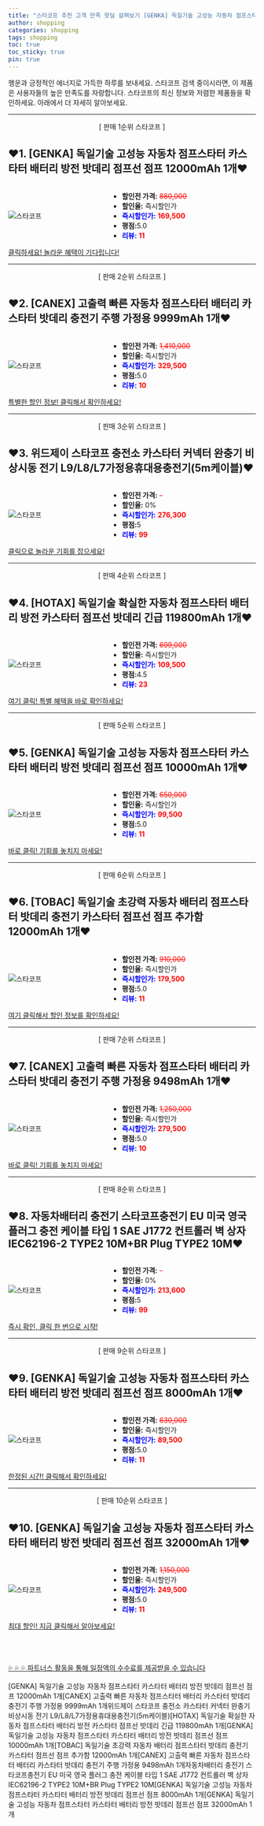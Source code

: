 ```yaml
---
title: "스타코프 추천 고객 만족 핫딜 살펴보기 [GENKA] 독일기술 고성능 자동차 점프스타터"
author: shopping
categories: shopping
tags: shopping
toc: true
toc_sticky: true
pin: true
---
```

행운과 긍정적인 에너지로 가득한 하루를 보내세요. 스타코프 검색 중이시라면,  이 제품은 사용자들의 높은 만족도를 자랑합니다. 스타코프의 최신 정보와 저렴한 제품들을 확인하세요. 아래에서 더 자세히 알아보세요.

---
<p class="toplist" style="margin: 0 auto; display: block; width: fit-content;">[ 판매 1순위 스타코프 ]</p>

<h2><strong>❤️1. [GENKA] 독일기술 고성능 자동차 점프스타터 카스타터 배터리 방전 밧데리 점프선 점프 12000mAh 1개❤️</strong></h2>

<div style="display: flex; align-items: center;">
    <div style="flex: 0.4;">
        <img src="https://thumbnail8.coupangcdn.com/thumbnails/remote/230x230ex/image/vendor_inventory/6f94/1615f0618ed7ed9ec9535b530a6749a40ac1074b8858049ffe6753751761.jpg" alt="스타코프" style="max-width: 100%;">
    </div>
    <div style="flex: 0.6; margin-left: 10px;">
        <ul>
            <li><strong>할인전 가격:</strong> <del style="color: red;">880,000</del></li>
            <li><strong>할인율:</strong> 즉시할인가</li>
            <li><span style='color:blue'><strong>즉시할인가:</strong></span> <span style='color:red'><strong>169,500</strong></span></li>
            <li><strong>평점:</strong>5.0</li>
            <li><span style='color:blue'><strong>리뷰:</strong></span> <span style='color:red'><strong>11</strong></span></li>
        </ul>
    </div>
</div>
<div class="center">
    <a href="https://selin100587001.github.io?lptag=AF9450613&subid=githubio&pageKey=7788387320&traceid=V0-153&itemId=21065316069&vendorItemId=88127596428" class="myButton">
        클릭하세요! 놀라운 혜택이 기다립니다!
    </a>
</div>


---
<p class="toplist" style="margin: 0 auto; display: block; width: fit-content;">[ 판매 2순위 스타코프 ]</p>

<h2><strong>❤️2. [CANEX] 고출력 빠른 자동차 점프스타터 배터리 카스타터 밧데리 충전기 주행 가정용 9999mAh 1개❤️</strong></h2>

<div style="display: flex; align-items: center;">
    <div style="flex: 0.4;">
        <img src="https://thumbnail6.coupangcdn.com/thumbnails/remote/230x230ex/image/vendor_inventory/fa5c/c3dfe4e93b2b558646669e39d64e9fba2f588cfb78aa2806fd886fc62ca5.jpg" alt="스타코프" style="max-width: 100%;">
    </div>
    <div style="flex: 0.6; margin-left: 10px;">
        <ul>
            <li><strong>할인전 가격:</strong> <del style="color: red;">1,410,000</del></li>
            <li><strong>할인율:</strong> 즉시할인가</li>
            <li><span style='color:blue'><strong>즉시할인가:</strong></span> <span style='color:red'><strong>329,500</strong></span></li>
            <li><strong>평점:</strong>5.0</li>
            <li><span style='color:blue'><strong>리뷰:</strong></span> <span style='color:red'><strong>10</strong></span></li>
        </ul>
    </div>
</div>
<div class="center">
    <a href="https://selin100587001.github.io?lptag=AF9450613&subid=githubio&pageKey=7786363246&traceid=V0-153&itemId=21055334243&vendorItemId=88117755797" class="myButton">
        특별한 할인 정보! 클릭해서 확인하세요!
    </a>
</div>


---
<p class="toplist" style="margin: 0 auto; display: block; width: fit-content;">[ 판매 3순위 스타코프 ]</p>

<h2><strong>❤️3. 위드제이 스타코프 충전소 카스타터 커넥터 완충기 비상시동 전기 L9/L8/L7가정용휴대용충전기(5m케이블)❤️</strong></h2>

<div style="display: flex; align-items: center;">
    <div style="flex: 0.4;">
        <img src="https://thumbnail9.coupangcdn.com/thumbnails/remote/230x230ex/image/vendor_inventory/1aa7/f54e72755072199493a42ebb76a22e8b8b6a2294bfa6b6a1081255b05287.jpg" alt="스타코프" style="max-width: 100%;">
    </div>
    <div style="flex: 0.6; margin-left: 10px;">
        <ul>
            <li><strong>할인전 가격:</strong> <del style="color: red;">-</del></li>
            <li><strong>할인율:</strong> 0%</li>
            <li><span style='color:blue'><strong>즉시할인가:</strong></span> <span style='color:red'><strong>276,300</strong></span></li>
            <li><strong>평점:</strong>5</li>
            <li><span style='color:blue'><strong>리뷰:</strong></span> <span style='color:red'><strong>99</strong></span></li>
        </ul>
    </div>
</div>
<div class="center">
    <a href="https://selin100587001.github.io?lptag=AF9450613&subid=githubio&pageKey=7933736780&traceid=V0-153&itemId=21830959496&vendorItemId=88879377203" class="myButton">
        클릭으로 놀라운 기회를 잡으세요!
    </a>
</div>


---
<p class="toplist" style="margin: 0 auto; display: block; width: fit-content;">[ 판매 4순위 스타코프 ]</p>

<h2><strong>❤️4. [HOTAX] 독일기술 확실한 자동차 점프스타터 배터리 방전 카스타터 점프선 밧데리 긴급 119800mAh 1개❤️</strong></h2>

<div style="display: flex; align-items: center;">
    <div style="flex: 0.4;">
        <img src="https://thumbnail7.coupangcdn.com/thumbnails/remote/230x230ex/image/vendor_inventory/3ccb/d9df1e45b308d1550cb5a48b7f8f848d2774d8d8b8cf251650bdcf5bd281.jpg" alt="스타코프" style="max-width: 100%;">
    </div>
    <div style="flex: 0.6; margin-left: 10px;">
        <ul>
            <li><strong>할인전 가격:</strong> <del style="color: red;">699,000</del></li>
            <li><strong>할인율:</strong> 즉시할인가</li>
            <li><span style='color:blue'><strong>즉시할인가:</strong></span> <span style='color:red'><strong>109,500</strong></span></li>
            <li><strong>평점:</strong>4.5</li>
            <li><span style='color:blue'><strong>리뷰:</strong></span> <span style='color:red'><strong>23</strong></span></li>
        </ul>
    </div>
</div>
<div class="center">
    <a href="https://selin100587001.github.io?lptag=AF9450613&subid=githubio&pageKey=7784049640&traceid=V0-153&itemId=21043978580&vendorItemId=88106614029" class="myButton">
        여기 클릭! 특별 혜택을 바로 확인하세요!
    </a>
</div>


---
<p class="toplist" style="margin: 0 auto; display: block; width: fit-content;">[ 판매 5순위 스타코프 ]</p>

<h2><strong>❤️5. [GENKA] 독일기술 고성능 자동차 점프스타터 카스타터 배터리 방전 밧데리 점프선 점프 10000mAh 1개❤️</strong></h2>

<div style="display: flex; align-items: center;">
    <div style="flex: 0.4;">
        <img src="https://thumbnail9.coupangcdn.com/thumbnails/remote/230x230ex/image/vendor_inventory/75a9/d630baa0a32b85c996dca65ae357b87d89cbf3663d59d1a16bacc6d5c575.jpg" alt="스타코프" style="max-width: 100%;">
    </div>
    <div style="flex: 0.6; margin-left: 10px;">
        <ul>
            <li><strong>할인전 가격:</strong> <del style="color: red;">650,000</del></li>
            <li><strong>할인율:</strong> 즉시할인가</li>
            <li><span style='color:blue'><strong>즉시할인가:</strong></span> <span style='color:red'><strong>99,500</strong></span></li>
            <li><strong>평점:</strong>5.0</li>
            <li><span style='color:blue'><strong>리뷰:</strong></span> <span style='color:red'><strong>11</strong></span></li>
        </ul>
    </div>
</div>
<div class="center">
    <a href="https://selin100587001.github.io?lptag=AF9450613&subid=githubio&pageKey=7788387320&traceid=V0-153&itemId=21065316083&vendorItemId=88127596509" class="myButton">
        바로 클릭! 기회를 놓치지 마세요!
    </a>
</div>


---
<p class="toplist" style="margin: 0 auto; display: block; width: fit-content;">[ 판매 6순위 스타코프 ]</p>

<h2><strong>❤️6. [TOBAC] 독일기술 초강력 자동차 배터리 점프스타터 밧데리 충전기 카스타터 점프선 점프 추가함 12000mAh 1개❤️</strong></h2>

<div style="display: flex; align-items: center;">
    <div style="flex: 0.4;">
        <img src="https://thumbnail9.coupangcdn.com/thumbnails/remote/230x230ex/image/vendor_inventory/8e7f/c66f7f96912f66bdd5ff84d92fc2999cd13b7b208032b2ec38d8bc6dcb42.jpg" alt="스타코프" style="max-width: 100%;">
    </div>
    <div style="flex: 0.6; margin-left: 10px;">
        <ul>
            <li><strong>할인전 가격:</strong> <del style="color: red;">910,000</del></li>
            <li><strong>할인율:</strong> 즉시할인가</li>
            <li><span style='color:blue'><strong>즉시할인가:</strong></span> <span style='color:red'><strong>179,500</strong></span></li>
            <li><strong>평점:</strong>5.0</li>
            <li><span style='color:blue'><strong>리뷰:</strong></span> <span style='color:red'><strong>11</strong></span></li>
        </ul>
    </div>
</div>
<div class="center">
    <a href="https://selin100587001.github.io?lptag=AF9450613&subid=githubio&pageKey=7812161988&traceid=V0-153&itemId=21193295282&vendorItemId=88254614833" class="myButton">
        여기 클릭해서 할인 정보를 확인하세요!
    </a>
</div>


---
<p class="toplist" style="margin: 0 auto; display: block; width: fit-content;">[ 판매 7순위 스타코프 ]</p>

<h2><strong>❤️7. [CANEX] 고출력 빠른 자동차 점프스타터 배터리 카스타터 밧데리 충전기 주행 가정용 9498mAh 1개❤️</strong></h2>

<div style="display: flex; align-items: center;">
    <div style="flex: 0.4;">
        <img src="https://thumbnail9.coupangcdn.com/thumbnails/remote/230x230ex/image/vendor_inventory/ace2/32d63cfefd21e95eebafb7a035c75d31ae4f5c7bf495860cda2f3208c8bd.jpg" alt="스타코프" style="max-width: 100%;">
    </div>
    <div style="flex: 0.6; margin-left: 10px;">
        <ul>
            <li><strong>할인전 가격:</strong> <del style="color: red;">1,250,000</del></li>
            <li><strong>할인율:</strong> 즉시할인가</li>
            <li><span style='color:blue'><strong>즉시할인가:</strong></span> <span style='color:red'><strong>279,500</strong></span></li>
            <li><strong>평점:</strong>5.0</li>
            <li><span style='color:blue'><strong>리뷰:</strong></span> <span style='color:red'><strong>10</strong></span></li>
        </ul>
    </div>
</div>
<div class="center">
    <a href="https://selin100587001.github.io?lptag=AF9450613&subid=githubio&pageKey=7786363246&traceid=V0-153&itemId=21055334246&vendorItemId=88117755803" class="myButton">
        바로 클릭! 기회를 놓치지 마세요!
    </a>
</div>


---
<p class="toplist" style="margin: 0 auto; display: block; width: fit-content;">[ 판매 8순위 스타코프 ]</p>

<h2><strong>❤️8. 자동차배터리 충전기 스타코프충전기 EU 미국 영국 플러그 충전 케이블 타입 1 SAE J1772 컨트롤러 벽 상자 IEC62196-2 TYPE2 10M+BR Plug TYPE2 10M❤️</strong></h2>

<div style="display: flex; align-items: center;">
    <div style="flex: 0.4;">
        <img src="https://thumbnail9.coupangcdn.com/thumbnails/remote/230x230ex/image/vendor_inventory/87b9/b00f85082ef2edbec62dbe80464d564c8b912fe5dcf58e46405b11a284bf.jpg" alt="스타코프" style="max-width: 100%;">
    </div>
    <div style="flex: 0.6; margin-left: 10px;">
        <ul>
            <li><strong>할인전 가격:</strong> <del style="color: red;">-</del></li>
            <li><strong>할인율:</strong> 0%</li>
            <li><span style='color:blue'><strong>즉시할인가:</strong></span> <span style='color:red'><strong>213,600</strong></span></li>
            <li><strong>평점:</strong>5</li>
            <li><span style='color:blue'><strong>리뷰:</strong></span> <span style='color:red'><strong>99</strong></span></li>
        </ul>
    </div>
</div>
<div class="center">
    <a href="https://selin100587001.github.io?lptag=AF9450613&subid=githubio&pageKey=7359206067&traceid=V0-153&itemId=18956323561&vendorItemId=90188140707" class="myButton">
        즉시 확인, 클릭 한 번으로 시작!
    </a>
</div>


---
<p class="toplist" style="margin: 0 auto; display: block; width: fit-content;">[ 판매 9순위 스타코프 ]</p>

<h2><strong>❤️9. [GENKA] 독일기술 고성능 자동차 점프스타터 카스타터 배터리 방전 밧데리 점프선 점프 8000mAh 1개❤️</strong></h2>

<div style="display: flex; align-items: center;">
    <div style="flex: 0.4;">
        <img src="https://thumbnail6.coupangcdn.com/thumbnails/remote/230x230ex/image/vendor_inventory/3449/5293be03c466e3884df1a786076a61d65d843fe2999bb8a28d8fc077b2ff.jpg" alt="스타코프" style="max-width: 100%;">
    </div>
    <div style="flex: 0.6; margin-left: 10px;">
        <ul>
            <li><strong>할인전 가격:</strong> <del style="color: red;">630,000</del></li>
            <li><strong>할인율:</strong> 즉시할인가</li>
            <li><span style='color:blue'><strong>즉시할인가:</strong></span> <span style='color:red'><strong>89,500</strong></span></li>
            <li><strong>평점:</strong>5.0</li>
            <li><span style='color:blue'><strong>리뷰:</strong></span> <span style='color:red'><strong>11</strong></span></li>
        </ul>
    </div>
</div>
<div class="center">
    <a href="https://selin100587001.github.io?lptag=AF9450613&subid=githubio&pageKey=7788387320&traceid=V0-153&itemId=21065316075&vendorItemId=88127596469" class="myButton">
        한정된 시간! 클릭해서 확인하세요!
    </a>
</div>


---
<p class="toplist" style="margin: 0 auto; display: block; width: fit-content;">[ 판매 10순위 스타코프 ]</p>

<h2><strong>❤️10. [GENKA] 독일기술 고성능 자동차 점프스타터 카스타터 배터리 방전 밧데리 점프선 점프 32000mAh 1개❤️</strong></h2>

<div style="display: flex; align-items: center;">
    <div style="flex: 0.4;">
        <img src="https://thumbnail10.coupangcdn.com/thumbnails/remote/230x230ex/image/vendor_inventory/3eb2/c70fce2fb652305c9f408d9879aa8273db0b4ffab04950383fc23a8e76be.jpg" alt="스타코프" style="max-width: 100%;">
    </div>
    <div style="flex: 0.6; margin-left: 10px;">
        <ul>
            <li><strong>할인전 가격:</strong> <del style="color: red;">1,150,000</del></li>
            <li><strong>할인율:</strong> 즉시할인가</li>
            <li><span style='color:blue'><strong>즉시할인가:</strong></span> <span style='color:red'><strong>249,500</strong></span></li>
            <li><strong>평점:</strong>5.0</li>
            <li><span style='color:blue'><strong>리뷰:</strong></span> <span style='color:red'><strong>11</strong></span></li>
        </ul>
    </div>
</div>
<div class="center">
    <a href="https://selin100587001.github.io?lptag=AF9450613&subid=githubio&pageKey=7788387320&traceid=V0-153&itemId=21065316077&vendorItemId=88127596477" class="myButton">
        최대 할인! 지금 클릭해서 알아보세요!
    </a>
</div>

<br><br><br>[💦 💦 💦 파트너스 활동을 통해 일정액의 수수료를 제공받을 수 있습니다](https://link.coupang.com/a/bcpT2c)<br><br>[GENKA] 독일기술 고성능 자동차 점프스타터 카스타터 배터리 방전 밧데리 점프선 점프 12000mAh 1개[CANEX] 고출력 빠른 자동차 점프스타터 배터리 카스타터 밧데리 충전기 주행 가정용 9999mAh 1개위드제이 스타코프 충전소 카스타터 커넥터 완충기 비상시동 전기 L9/L8/L7가정용휴대용충전기(5m케이블)[HOTAX] 독일기술 확실한 자동차 점프스타터 배터리 방전 카스타터 점프선 밧데리 긴급 119800mAh 1개[GENKA] 독일기술 고성능 자동차 점프스타터 카스타터 배터리 방전 밧데리 점프선 점프 10000mAh 1개[TOBAC] 독일기술 초강력 자동차 배터리 점프스타터 밧데리 충전기 카스타터 점프선 점프 추가함 12000mAh 1개[CANEX] 고출력 빠른 자동차 점프스타터 배터리 카스타터 밧데리 충전기 주행 가정용 9498mAh 1개자동차배터리 충전기 스타코프충전기 EU 미국 영국 플러그 충전 케이블 타입 1 SAE J1772 컨트롤러 벽 상자 IEC62196-2 TYPE2 10M+BR Plug TYPE2 10M[GENKA] 독일기술 고성능 자동차 점프스타터 카스타터 배터리 방전 밧데리 점프선 점프 8000mAh 1개[GENKA] 독일기술 고성능 자동차 점프스타터 카스타터 배터리 방전 밧데리 점프선 점프 32000mAh 1개
